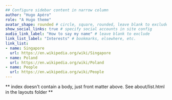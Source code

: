 ```yaml
---
## Configure sidebar content in narrow column
author: "Hugo Apéro"
role: "A Hugo theme"
avatar_shape: rounded # circle, square, rounded, leave blank to exclude
show_social_links: true # specify social accounts in site config
audio_link_label: "How to say my name" # leave blank to exclude
link_list_label: "Interests" # bookmarks, elsewhere, etc.
link_list:
- name: Singapore
  url: https://en.wikipedia.org/wiki/Singapore
- name: Poland
  url: https://en.wikipedia.org/wiki/Poland
- name: People
  url: https://en.wikipedia.org/wiki/People
---
```


** index doesn't contain a body, just front matter above.
See about/list.html in the layouts folder **